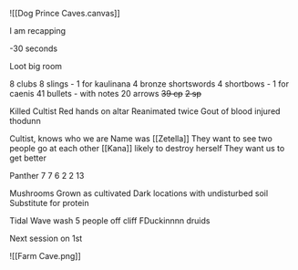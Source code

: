 ![[Dog Prince Caves.canvas]]

I am recapping

-30 seconds

Loot big room

8 clubs
8 slings - 1 for kaulinana
4 bronze shortswords
4 shortbows - 1 for caenis
41 bullets - with notes
20 arrows
~~39 cp~~
~~2 sp~~

Killed Cultist
Red hands on altar
Reanimated twice
Gout of blood injured thodunn


Cultist, knows who we are
Name was [[Zetella]]
They want to see two people go at each other
[[Kana]] likely to destroy herself
They want us to get better

Panther
7
7
6
2
2
13

Mushrooms
Grown as cultivated
Dark locations with undisturbed soil
Substitute for protein

Tidal Wave wash 5 people off cliff
FDuckinnnn druids

Next session on 1st

![[Farm Cave.png]]
